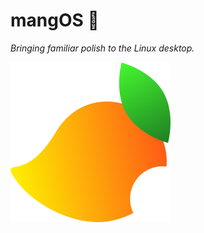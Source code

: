 # mangOS 🥭
_Bringing familiar polish to the Linux desktop._

![mangOS Logo](assets/logos/mangOS_color_256.png)



